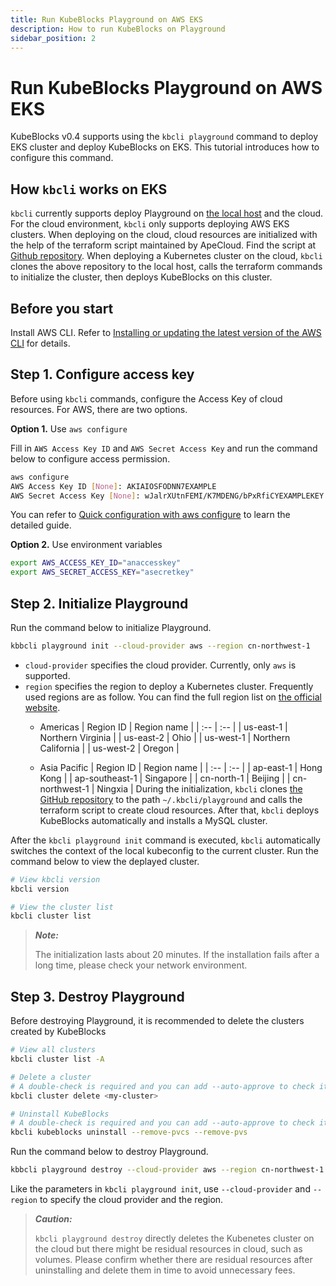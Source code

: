 ```yaml
---
title: Run KubeBlocks Playground on AWS EKS
description: How to run KubeBlocks on Playground
sidebar_position: 2
---
```


# Run KubeBlocks Playground on AWS EKS

KubeBlocks v0.4 supports using the `kbcli playground` command to deploy EKS cluster and deploy KubeBlocks on EKS. This tutorial introduces how to configure this command.

## How `kbcli` works on EKS

`kbcli` currently supports deploy Playground on [the local host](run-kubeblocks-on-playground-on-local-host.md) and the cloud. For the cloud environment, `kbcli` only supports deploying AWS EKS clusters. When deploying on the cloud, cloud resources are initialized with the help of the terraform script maintained by ApeCloud. Find the script at [Github repository](https://github.com/apecloud/cloud-provider).
When deploying a Kubernetes cluster on the cloud, `kbcli` clones the above repository to the local host, calls the terraform commands to initialize the cluster, then deploys KubeBlocks on this cluster.

## Before you start

Install AWS CLI. Refer to [Installing or updating the latest version of the AWS CLI](https://docs.aws.amazon.com/cli/latest/userguide/getting-started-install.html) for details.

## Step 1. Configure access key

Before using `kbcli` commands, configure the Access Key of cloud resources.
For AWS, there are two options.

**Option 1.** Use `aws configure`

Fill in `AWS Access Key ID` and `AWS Secret Access Key` and run the command below to configure access permission.

```bash
aws configure
AWS Access Key ID [None]: AKIAIOSFODNN7EXAMPLE
AWS Secret Access Key [None]: wJalrXUtnFEMI/K7MDENG/bPxRfiCYEXAMPLEKEY
```

You can refer to [Quick configuration with aws configure](https://docs.aws.amazon.com/cli/latest/userguide/cli-configure-quickstart.html#cli-configure-quickstart-config) to learn the detailed guide.

**Option 2.** Use environment variables

```bash
export AWS_ACCESS_KEY_ID="anaccesskey"
export AWS_SECRET_ACCESS_KEY="asecretkey"
```

## Step 2. Initialize Playground

Run the command below to initialize Playground.

```bash
kbbcli playground init --cloud-provider aws --region cn-northwest-1
```

* `cloud-provider` specifies the cloud provider. Currently, only `aws` is supported.
* `region` specifies the region to deploy a Kubernetes cluster.
   Frequently used regions are as follow. You can find the full region list on [the official website](https://aws.amazon.com/about-aws/global-infrastructure/regional-product-services/?nc1=h_ls).
  * Americas
     | Region ID  | Region name         |
     | :--        | :--                 |
     | us-east-1  | Northern Virginia   |
     | us-east-2  | Ohio                |
     | us-west-1  | Northern California |
     | us-west-2  | Oregon              |

  * Asia Pacific
     | Region ID         | Region name |
     | :--               | :--         |
     | ap-east-1         | Hong Kong   |
     | ap-southeast-1    | Singapore   |
     | cn-north-1        | Beijing     |
     | cn-northwest-1    | Ningxia     |
During the initialization, `kbcli` clones [the GitHub repository](https://github.com/apecloud/cloud-provider) to the path `~/.kbcli/playground` and calls the terraform script to create cloud resources. After that, `kbcli` deploys KubeBlocks automatically and installs a MySQL cluster.

After the `kbcli playground init` command is executed, `kbcli` automatically switches the context of the local kubeconfig to the current cluster. Run the command below to view the deplayed cluster.

```bash
# View kbcli version
kbcli version

# View the cluster list
kbcli cluster list
```

> ***Note:***
>
> The initialization lasts about 20 minutes. If the installation fails after a long time, please check your network environment.

## Step 3. Destroy Playground

Before destroying Playground, it is recommended to delete the clusters created by KubeBlocks

```bash
# View all clusters
kbcli cluster list -A

# Delete a cluster
# A double-check is required and you can add --auto-approve to check it automatically
kbcli cluster delete <my-cluster>

# Uninstall KubeBlocks
# A double-check is required and you can add --auto-approve to check it automatically
kbcli kubeblocks uninstall --remove-pvcs --remove-pvs
```

Run the command below to destroy Playground.

```bash
kbbcli playground destroy --cloud-provider aws --region cn-northwest-1
```

Like the parameters in `kbcli playground init`, use `--cloud-provider` and `--region` to specify the cloud provider and the region.

> ***Caution:***
>
> `kbcli playground destroy` directly deletes the Kubenetes cluster on the cloud but there might be residual resources in cloud, such as volumes. Please confirm whether there are residual resources after uninstalling and delete them in time to avoid unnecessary fees.